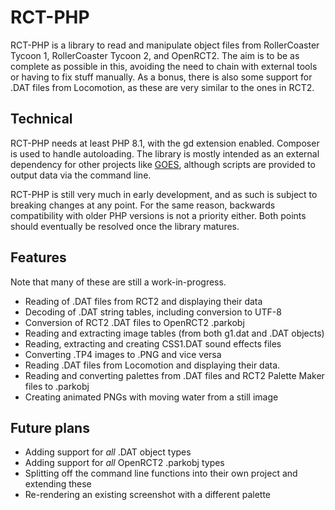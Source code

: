 # RCT-PHP

RCT-PHP is a library to read and manipulate object files from RollerCoaster Tycoon 1, RollerCoaster Tycoon 2, and OpenRCT2. The aim is to be as complete as possible in this, avoiding the need to chain with external tools or having to fix stuff manually. As a bonus, there is also some support for .DAT files from Locomotion, as these are very similar to the ones in RCT2.

## Technical

RCT-PHP needs at least PHP 8.1, with the gd extension enabled. Composer is used to handle autoloading. The library is mostly intended as an external dependency for other projects like [GOES](https://goes.rctspace.com/), although scripts are provided to output data via the command line.

RCT-PHP is still very much in early development, and as such is subject to breaking changes at any point. For the same reason, backwards compatibility with older PHP versions is not a priority either. Both points should eventually be resolved once the library matures.

## Features

Note that many of these are still a work-in-progress.

- Reading of .DAT files from RCT2 and displaying their data
- Decoding of .DAT string tables, including conversion to UTF-8
- Conversion of RCT2 .DAT files to OpenRCT2 .parkobj
- Reading and extracting image tables (from both g1.dat and .DAT objects)
- Reading, extracting and creating CSS1.DAT sound effects files
- Converting .TP4 images to .PNG and vice versa
- Reading .DAT files from Locomotion and displaying their data.
- Reading and converting palettes from .DAT files and RCT2 Palette Maker files to .parkobj
- Creating animated PNGs with moving water from a still image

## Future plans

- Adding support for _all_ .DAT object types
- Adding support for _all_ OpenRCT2 .parkobj types
- Splitting off the command line functions into their own project and extending these
- Re-rendering an existing screenshot with a different palette
